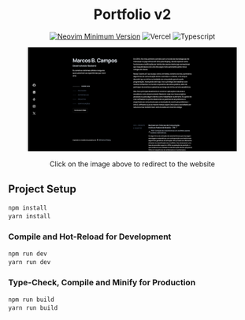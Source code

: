 <h1 align="center">Portfolio v2</h1>

<div align="center">

[![Neovim Minimum Version](https://img.shields.io/badge/Vue.js-35495E?style=for-the-badge&logo=vuedotjs&logoColor=4FC08D)](https://github.com/neovim/neovim)
![Vercel](https://img.shields.io/badge/Vercel-000000?style=for-the-badge&logo=vercel&logoColor=white)
![Typescript](https://shields.io/badge/TypeScript-3178C6?logo=TypeScript&logoColor=FFF&style=flat-square)

</div>

<figure align="center">
    <a href="https://marcoscampos-v2.vercel.app/" target="_blank">
    <img src="portfolio-v2.png" alt="Marcos's portfolio"/></a>
</figure>

<div align="center">Click on the image above to redirect to the website</div>

## Project Setup

```sh
npm install
yarn install
```

### Compile and Hot-Reload for Development

```sh
npm run dev
yarn run dev
```

### Type-Check, Compile and Minify for Production

```sh
npm run build
yarn run build
```

